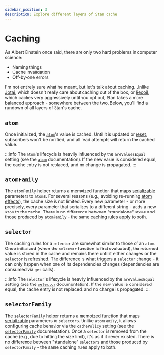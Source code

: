 ```yaml
---
sidebar_position: 3
description: Explore different layers of Stan cache
---
```


# Caching

As Albert Einstein once said, there are only two hard problems in computer science:

- Naming things
- Cache invalidation
- Off-by-one errors

I'm not entirely sure what he meant, but let's talk about caching. Unlike [Jotai](https://jotai.org), which doesn't really care about caching out of the box, or [Recoil](https://recoiljs.org/), which caches very aggressively until you opt out, Stan takes a more balanced approach - somewhere between the two. Below, you'll find a rundown of all layers of Stan's cache.

## `atom`

Once initialized, the [`atom`](../api/atom.md)'s value is cached. Until it is updated or [reset](../api/utils.md#reset), subscribers won't be notified, and all read attempts will return the cached value.

:::info
The `atom`'s lifecycle is heavily influenced by the `areValuesEqual` setting (see the [`atom`](../api/atom.md) documentation). If the new value is considered equal, the cache entry is not replaced, and no change is propagated.
:::

## `atomFamily`

The `atomFamily` helper returns a memoized function that maps [serializable](../guides/param-serialization.md) parameters to `atom`s. For several reasons (e.g., avoiding re-running [atom effects](../api/atom.md#atom-effects)), the cache size is not limited. Every new parameter - or more precisely, every parameter that serializes to a different string - adds a new `atom` to the cache. There is no difference between "standalone" `atom`s and those produced by `atomFamily` - the same caching rules apply to both.

## `selector`

The caching rules for a `selector` are somewhat similar to those of an `atom`. Once initialized (when the `selector` function is first evaluated), the returned value is stored in the cache and remains there until it either changes or the `selector` is [refreshed](../api/utils.md#refresh). The difference is what triggers a `selector` change - it can only happen when one of its dependencies changes (dependencies are consumed via `get` calls).

:::info
The `selector`'s lifecycle is heavily influenced by the `areValuesEqual` setting (see the [`selector`](../api/selector.md) documentation). If the new value is considered equal, the cache entry is not replaced, and no change is propagated.
:::

## `selectorFamily`

The `selectorFamily` helper returns a memoized function that maps [serializable](../guides/param-serialization.md) parameters to `selector`s. Unlike `atomFamily`, it allows configuring cache behavior via the `cachePolicy` setting (see the [`selectorFamily`](../api/selectorFamily.md) documentation). Once a `selector` is removed from the cache (e.g., due to hitting the size limit), it's as if it never existed. There is no difference between "standalone" `selector`s and those produced by `selectorFamily` - the same caching rules apply to both.

